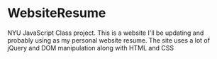 # WebsiteResume

NYU JavaScript Class project.   This is a website I'll be updating and probably using as my personal website resume. The site uses a lot of 
jQuery and DOM manipulation along with HTML and CSS
